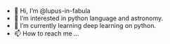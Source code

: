 - 👋 Hi, I’m @lupus-in-fabula
- 👀 I’m interested in python language and astronomy.
- 🌱 I’m currently learning deep learning on python.
- 📫 How to reach me ...

<!---
lupus-in-fabula/lupus-in-fabula is a ✨ special ✨ repository because its `README.md` (this file) appears on your GitHub profile.
You can click the Preview link to take a look at your changes.
--->
